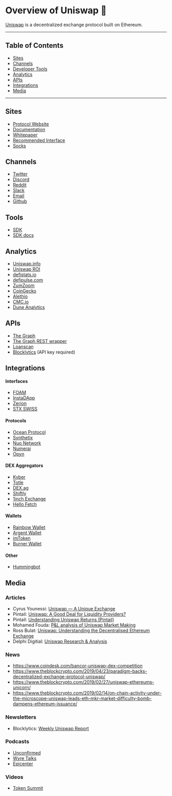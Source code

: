 # Overview of Uniswap 🦄

[Uniswap](https://uniswap.io/) is a decentralized exchange protocol built on Ethereum.

---

## Table of Contents

<!-- TOC -->

- [Sites](#sites)
- [Channels](#channels)
- [Developer Tools](#tools)
- [Analytics](#analytics)
- [APIs](#apis)
- [Integrations](#integrations)
- [Media](#media)


<!-- /TOC -->

---

## Sites
- [Protocol Website](https://uniswap.io/)
- [Documentation](https://docs.uniswap.io/)
- [Whitepaper](https://hackmd.io/C-DvwDSfSxuh-Gd4WKE_ig)
- [Recommended Interface](http://uniswap.exchange)
- [Socks](https://unisocks.exchange/)

## Channels
- [Twitter](https://twitter.com/UniswapExchange)
- [Discord](https://discord.gg/tX9NDcK)
- [Reddit](https://www.reddit.com/r/uniswap/)
- [Slack](https://join.slack.com/t/uni-swap/shared_invite/enQtNDYwMjg1ODc5ODA4LWEyYmU0OGU1ZGQ3NjE4YzhmNzcxMDAyM2ExNzNkZjZjZjcxYTkwNzU0MGE3M2JkNzMxOTA2MzE2ZWM0YWQwNjU)
- [Email](mailto:contact@uniswap.io)
- [Github](https://github.com/Uniswap/)

## Tools
- [SDK](https://github.com/Uniswap/uniswap-sdk)
- [SDK docs](https://docs.uniswap.io/sdk-documentation/get-started)

## Analytics
- [Uniswap.info](https://beta.uniswap.info/)
- [Uniswap ROI](https://www.uniswaproi.com/#)
- [defistats.io](https://defistats.io/#/uniswap/)
- [defipulse.com](https://defipulse.com/)
- [ZumZoom](https://zumzoom.github.io/analytics/uniswap/liquidity.html)
- [CoinGecko](https://www.coingecko.com/en/exchanges/uniswap)
- [Alethio](https://public.tableau.com/profile/alethio#!/vizhome/DeFi_15529865481350/UniswapLiquidityProviders)
- [CMC.io](https://cmc.io/exchanges/uniswap)
- [Dune Analytics](https://explore.duneanalytics.com/public/dashboards/c87JEtVi2GlyIZHQOR02NsfyJV48eaKEQSiKplJ7)

## APIs
- [The Graph](https://thegraph.com/explorer/subgraph/graphprotocol/uniswap)
- [The Graph REST wrapper](https://docs.uniswap.io/api-documentation/get-started)
- [Loanscan](https://uniswap-api.loanscan.io/)
- [Blocklytics](https://docs.blocklytics.org/apis/uniswap-api) (API key required)

## Integrations
#### Interfaces
- [FOAM](https://www.foam.space/)
- [InstaDApp](https://instadapp.io/)
- [Zerion](https://beta.zerion.io/0x11e4857bb9993a50c685a79afad4e6f65d518dda/overview)
- [STX SWISS](https://www.stx.swiss/)

#### Protocols
- [Ocean Protocol](https://oceanprotocol.com/)
- [Synthetix](https://synthetix.exchange/)
- [Nuo Network](https://nuo.network/)
- [Numerai](https://numer.ai/)
- [Opyn](https://www.opyn.co/)

#### DEX Aggregators
- [Kyber](https://kyber.network/)
- [Totle](https://www.totle.com/)
- [DEX.ag](https://dex.ag/)
- [Shiftly](https://shiftly.finance/)
- [1inch Exchange](https://1inch.exchange/)
- [Hello Fetch](https://hellofetch.co/)

#### Wallets
- [Rainbow Wallet](https://rainbow.me/)
- [Argent Wallet](https://www.argent.xyz/)
- [imToken](https://token.im/)
- [Burner Wallet](https://xdai.io/)

#### Other
- [Hummingbot](https://hummingbot.io/)

## Media
### Articles
- Cyrus Younessi: [Uniswap — A Unique Exchange](https://medium.com/scalar-capital/uniswap-a-unique-exchange-f4ef44f807bf)
- Pintail: [Uniswap: A Good Deal for Liquidity Providers?](https://medium.com/@pintail/uniswap-a-good-deal-for-liquidity-providers-104c0b6816f2)
- Pintail: [Understanding Uniswap Returns (Pintail)](https://medium.com/@pintail/understanding-uniswap-returns-cc593f3499ef)
- Mohamed Fouda: [P&L analysis of Uniswap Market Making](https://www.tokendaily.co/blog/pnl-analysis-of-uniswap-market-making)
- Ross Bulat: [Uniswap: Understanding the Decentralised Ethereum Exchange
](https://medium.com/block-journal/uniswap-understanding-the-decentralised-ethereum-exchange-5ee5d7878996)
- Delphi Digitial: [Uniswap Research & Analysis](https://www.delphidigital.io/uniswap)

### News
- https://www.coindesk.com/bancor-uniswap-dex-competition
- https://www.theblockcrypto.com/2019/04/23/paradigm-backs-decentralized-exchange-protocol-uniswap/
- https://www.theblockcrypto.com/2019/02/27/uniswap-ethereums-unicorn/
- https://www.theblockcrypto.com/2019/02/14/on-chain-activity-under-the-microscope-uniswap-leads-eth-mkr-market-difficulty-bomb-dampens-ethereum-issuance/

### Newsletters
- Blocklytics: [Weekly Uniswap Report](https://us19.campaign-archive.com/home/?u=e88f92fc087c0abfb94d292eb&id=a12a599126)

### Podcasts
- [Unconfirmed](https://unchainedpodcast.com/how-uniswap-quickly-became-one-of-the-most-popular-dexes/)
- [Wyre Talks](https://wyre-talks.simplecast.com/episodes/3789ee3f-3789ee3f)
- [Epicenter](https://epicenter.tv/episode/292/)

### Videos
- [Token Summit](https://www.youtube.com/watch?v=VsQw21cV680)
